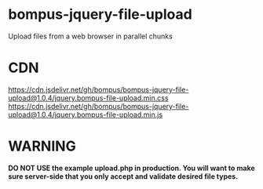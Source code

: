 # bompus-jquery-file-upload

Upload files from a web browser in parallel chunks

# CDN

https://cdn.jsdelivr.net/gh/bompus/bompus-jquery-file-upload@1.0.4/jquery.bompus-file-upload.min.css
https://cdn.jsdelivr.net/gh/bompus/bompus-jquery-file-upload@1.0.4/jquery.bompus-file-upload.min.js

# WARNING

**DO NOT USE the example upload.php in production. You will want to make sure server-side that you only accept and validate desired file types.**
